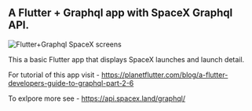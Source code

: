
## A Flutter + Graphql app with SpaceX Graphql API.
 ![Flutter+Graphql SpaceX screens](https://firebasestorage.googleapis.com/v0/b/planet-flutter1.appspot.com/o/blog%2FTGoFQhabh5HuWGaO0II6%2F1571556985318_spaceXGraphqlScreens.png?alt=media&token=d4dda6cc-2f75-4932-815a-0968ce48d39d) 

This a basic Flutter app that displays SpaceX launches and launch detail.


For tutorial of this app visit - 
https://planetflutter.com/blog/a-flutter-developers-guide-to-graphql-part-2-6

To exlpore more see -
https://api.spacex.land/graphql/

